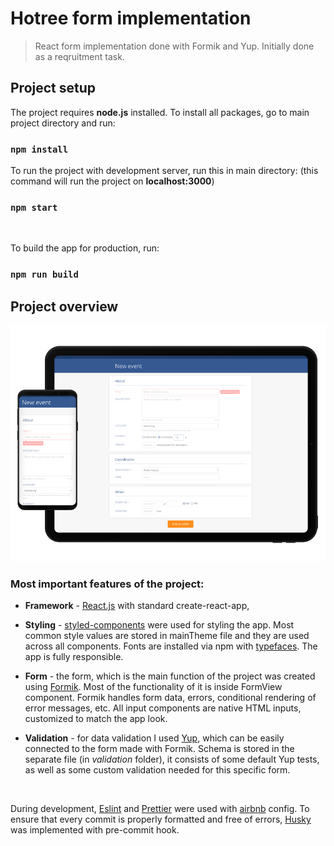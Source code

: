 # Hotree form implementation

> React form implementation done with Formik and Yup. Initially done as a reqruitment task.

## Project setup

The project requires **node.js** installed.
To install all packages, go to main project directory and run:

### `npm install`

To run the project with development server, run this in main directory: (this command will run the project on **localhost:3000**)

### `npm start`

 <br>

To build the app for production, run:

### `npm run build`

## Project overview

![Screenshot](readme-media/screenshot.jpg)

### **Most important features of the project:**

- **Framework** - [React.js](https://reactjs.org/) with standard create-react-app,
- **Styling** - [styled-components](https://www.styled-components.com/) were used for styling the app. Most common style values are stored in mainTheme file and they are used across all components. Fonts are installed via npm with [typefaces](https://github.com/KyleAMathews/typefaces). The app is fully responsible.
- **Form** - the form, which is the main function of the project was created using [Formik](https://jaredpalmer.com/formik/). Most of the functionality of it is inside FormView component. Formik handles form data, errors, conditional rendering of error messages, etc. All input components are native HTML inputs, customized to match the app look.
- **Validation** - for data validation I used [Yup](https://github.com/jquense/yup), which can be easily connected to the form made with Formik. Schema is stored in the separate file (in _validation_ folder), it consists of some default Yup tests, as well as some custom validation needed for this specific form.

  <br>

During development, [Eslint](https://eslint.org/) and [Prettier](https://prettier.io/) were used with [airbnb](https://www.npmjs.com/package/eslint-config-airbnb) config. To ensure that every commit is properly formatted and free of errors, [Husky](https://github.com/typicode/husky) was implemented with pre-commit hook.
